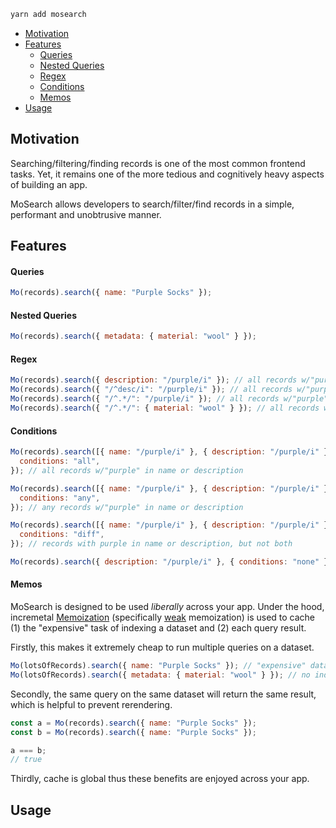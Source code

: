 ```bash
yarn add mosearch
```

- [Motivation](#motivation)
- [Features](#features)
  - [Queries](#queries)
  - [Nested Queries](#nested-queries)
  - [Regex](#regex)
  - [Conditions](#conditions)
  - [Memos](#memos)
- [Usage](#usage)

## Motivation

Searching/filtering/finding records is one of the most common frontend tasks. Yet, it remains one of the more tedious and cognitively heavy aspects of building an app.

MoSearch allows developers to search/filter/find records in a simple, performant and unobtrusive manner.

## Features

#### Queries

```js
Mo(records).search({ name: "Purple Socks" });
```

#### Nested Queries

```js
Mo(records).search({ metadata: { material: "wool" } });
```

#### Regex

```js
Mo(records).search({ description: "/purple/i" }); // all records w/"purple" in description
Mo(records).search({ "/^desc/i": "/purple/i" }); // all records w/"purple" in a property starting w/"desc"
Mo(records).search({ "/^.*/": "/purple/i" }); // all records w/"purple" in any property
Mo(records).search({ "/^.*/": { material: "wool" } }); // all records w/a nested property "material" equal to "wool"
```

#### Conditions

```js
Mo(records).search([{ name: "/purple/i" }, { description: "/purple/i" }], {
  conditions: "all",
}); // all records w/"purple" in name or description

Mo(records).search([{ name: "/purple/i" }, { description: "/purple/i" }], {
  conditions: "any",
}); // any records w/"purple" in name or description

Mo(records).search([{ name: "/purple/i" }, { description: "/purple/i" }], {
  conditions: "diff",
}); // records with purple in name or description, but not both

Mo(records).search({ description: "/purple/i" }, { conditions: "none" }); // all records w/out "purple" in description
```

#### Memos

MoSearch is designed to be used _liberally_ across your app. Under the hood, incremetal [Memoization](https://en.wikipedia.org/wiki/Memoization) (specifically [weak](https://developer.mozilla.org/en-US/docs/Web/JavaScript/Reference/Global_Objects/WeakMap) memoization) is used to cache (1) the "expensive" task of indexing a dataset and (2) each query result.

Firstly, this makes it extremely cheap to run multiple queries on a dataset.

```js
Mo(lotsOfRecords).search({ name: "Purple Socks" }); // "expensive" data indexing is cached
Mo(lotsOfRecords).search({ metadata: { material: "wool" } }); // no indexing
```

Secondly, the same query on the same dataset will return the same result, which is helpful to prevent rerendering.

```js
const a = Mo(records).search({ name: "Purple Socks" });
const b = Mo(records).search({ name: "Purple Socks" });

a === b;
// true
```

Thirdly, cache is global thus these benefits are enjoyed across your app.

## Usage
